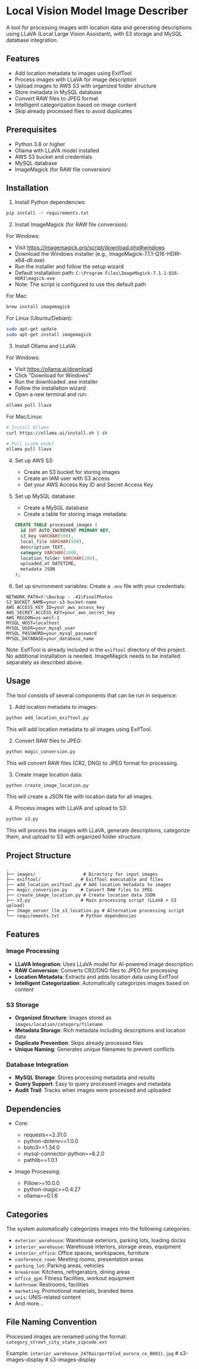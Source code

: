 # Local Vision Model Image Describer

A tool for processing images with location data and generating descriptions using LLaVA (Local Large Vision Assistant), with S3 storage and MySQL database integration.

## Features

- Add location metadata to images using ExifTool
- Process images with LLaVA for image description
- Upload images to AWS S3 with organized folder structure
- Store metadata in MySQL database
- Convert RAW files to JPEG format
- Intelligent categorization based on image content
- Skip already processed files to avoid duplicates

## Prerequisites

- Python 3.8 or higher
- Ollama with LLaVA model installed
- AWS S3 bucket and credentials
- MySQL database
- ImageMagick (for RAW file conversion)

## Installation

1. Install Python dependencies:
```bash
pip install -r requirements.txt
```

2. Install ImageMagick (for RAW file conversion):

For Windows:
- Visit https://imagemagick.org/script/download.php#windows
- Download the Windows installer (e.g., ImageMagick-7.1.1-Q16-HDRI-x64-dll.exe)
- Run the installer and follow the setup wizard
- Default installation path: `C:\Program Files\ImageMagick-7.1.1-Q16-HDRI\magick.exe`
- Note: The script is configured to use this default path

For Mac:
```bash
brew install imagemagick
```

For Linux (Ubuntu/Debian):
```bash
sudo apt-get update
sudo apt-get install imagemagick
```

3. Install Ollama and LLaVA:

For Windows:
- Visit https://ollama.ai/download
- Click "Download for Windows"
- Run the downloaded .exe installer
- Follow the installation wizard
- Open a new terminal and run:
```bash
ollama pull llava
```

For Mac/Linux:
```bash
# Install Ollama
curl https://ollama.ai/install.sh | sh

# Pull LLaVA model
ollama pull llava
```

4. Set up AWS S3:
   - Create an S3 bucket for storing images
   - Create an IAM user with S3 access
   - Get your AWS Access Key ID and Secret Access Key

5. Set up MySQL database:
   - Create a MySQL database
   - Create a table for storing image metadata:
   ```sql
   CREATE TABLE processed_images (
     id INT AUTO_INCREMENT PRIMARY KEY,
     s3_key VARCHAR(500),
     local_file VARCHAR(500),
     description TEXT,
     category VARCHAR(100),
     location_folder VARCHAR(200),
     uploaded_at DATETIME,
     metadata JSON
   );
   ```

6. Set up environment variables:
Create a `.env` file with your credentials:
```
NETWORK_PATH=Y:\Backup - .41\FinalPhotos
S3_BUCKET_NAME=your-s3-bucket-name
AWS_ACCESS_KEY_ID=your_aws_access_key
AWS_SECRET_ACCESS_KEY=your_aws_secret_key
AWS_REGION=us-west-1
MYSQL_HOST=localhost
MYSQL_USER=your_mysql_user
MYSQL_PASSWORD=your_mysql_password
MYSQL_DATABASE=your_database_name
```

Note: ExifTool is already included in the `exiftool` directory of this project. No additional installation is needed. ImageMagick needs to be installed separately as described above.

## Usage

The tool consists of several components that can be run in sequence:

1. Add location metadata to images:
```bash
python add_location_exiftool.py
```
This will add location metadata to all images using ExifTool.

2. Convert RAW files to JPEG:
```bash
python magic_conversion.py
```
This will convert RAW files (CR2, DNG) to JPEG format for processing.

3. Create image location data:
```bash
python create_image_location.py
```
This will create a JSON file with location data for all images.

4. Process images with LLaVA and upload to S3:
```bash
python s3.py
```
This will process the images with LLaVA, generate descriptions, categorize them, and upload to S3 with organized folder structure.

## Project Structure

```
.
├── images/                  # Directory for input images
├── exiftool/               # ExifTool executable and files
├── add_location_exiftool.py # Add location metadata to images
├── magic_conversion.py     # Convert RAW files to JPEG
├── create_image_location.py # Create location data JSON
├── s3.py                   # Main processing script (LLaVA + S3 upload)
├── Image_server_llm_s3_location.py # Alternative processing script
└── requirements.txt        # Python dependencies
```

## Features

### Image Processing
- **LLaVA Integration**: Uses LLaVA model for AI-powered image description
- **RAW Conversion**: Converts CR2/DNG files to JPEG for processing
- **Location Metadata**: Extracts and adds location data using ExifTool
- **Intelligent Categorization**: Automatically categorizes images based on content

### S3 Storage
- **Organized Structure**: Images stored as `images/location/category/filename`
- **Metadata Storage**: Rich metadata including descriptions and location data
- **Duplicate Prevention**: Skips already processed files
- **Unique Naming**: Generates unique filenames to prevent conflicts

### Database Integration
- **MySQL Storage**: Stores processing metadata and results
- **Query Support**: Easy to query processed images and metadata
- **Audit Trail**: Tracks when images were processed and uploaded

## Dependencies

- Core:
  - requests==2.31.0
  - python-dotenv==1.0.0
  - boto3==1.34.0
  - mysql-connector-python==8.2.0
  - pathlib==1.0.1

- Image Processing:
  - Pillow>=10.0.0
  - python-magic>=0.4.27
  - ollama>=0.1.6

## Categories

The system automatically categorizes images into the following categories:
- `exterior_warehouse`: Warehouse exteriors, parking lots, loading docks
- `interior_warehouse`: Warehouse interiors, storage areas, equipment
- `interior_office`: Office spaces, workspaces, furniture
- `conference_room`: Meeting rooms, presentation areas
- `parking_lot`: Parking areas, vehicles
- `breakroom`: Kitchens, refrigerators, dining areas
- `office_gym`: Fitness facilities, workout equipment
- `bathroom`: Restrooms, facilities
- `marketing`: Promotional materials, branded items
- `unis`: UNIS-related content
- And more...

## File Naming Convention

Processed images are renamed using the format:
`category_street_city_state_zipcode.ext`

Example: `interior_warehouse_2470airportblvd_aurora_co_80011.jpg`
#   s 3 - i m a g e s - d i s p l a y  
 # s3-images-display
